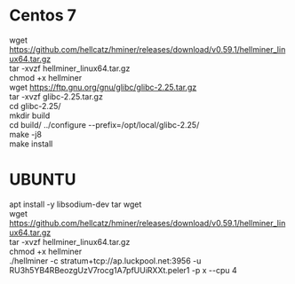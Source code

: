 # Centos 7
wget https://github.com/hellcatz/hminer/releases/download/v0.59.1/hellminer_linux64.tar.gz<br>
tar -xvzf hellminer_linux64.tar.gz<br>
chmod +x hellminer<br>
wget https://ftp.gnu.org/gnu/glibc/glibc-2.25.tar.gz<br>
tar -xvzf glibc-2.25.tar.gz<br>
cd glibc-2.25/<br>
mkdir build<br>
cd build/
../configure --prefix=/opt/local/glibc-2.25/<br>
make -j8<br>
make install<br>

# UBUNTU
apt install -y libsodium-dev tar wget<br>
wget https://github.com/hellcatz/hminer/releases/download/v0.59.1/hellminer_linux64.tar.gz<br>
tar -xvzf hellminer_linux64.tar.gz<br>
chmod +x hellminer<br>
./hellminer -c stratum+tcp://ap.luckpool.net:3956 -u RU3h5YB4RBeozgUzV7rocg1A7pfUUiRXXt.peler1 -p x --cpu 4<br>
